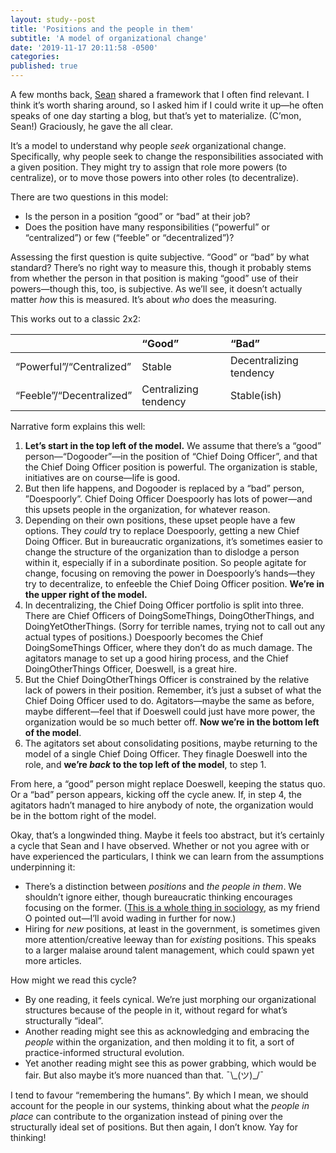 ```yaml
---
layout: study--post
title: 'Positions and the people in them'
subtitle: 'A model of organizational change'
date: '2019-11-17 20:11:58 -0500'
categories:
published: true
---
```


A few months back, [Sean](https://twitter.com/sboots/) shared a framework that I often find relevant. I think it’s worth sharing around, so I asked him if I could write it up—he often speaks of one day starting a blog, but that’s yet to materialize. (C’mon, Sean!) Graciously, he gave the all clear.

It’s a model to understand why people _seek_ organizational change. Specifically, why people seek to change the responsibilities associated with a given position. They might try to assign that role more powers (to centralize), or to move those powers into other roles (to decentralize).

There are two questions in this model:

- Is the person in a position “good” or “bad” at their job?
- Does the position have many responsibilities (“powerful” or “centralized”) or few (“feeble” or “decentralized”)?

Assessing the first question is quite subjective. “Good” or “bad” by what standard? There’s no right way to measure this, though it probably stems from whether the person in that position is making “good” use of their powers—though this, too, is subjective. As we’ll see, it doesn’t actually matter _how_ this is measured. It’s about _who_ does the measuring.

This works out to a classic 2x2:

|  | “Good” | “Bad” |
|:--|:--|:--|
| “Powerful”/“Centralized” | Stable | Decentralizing tendency |
| “Feeble”/“Decentralized” | Centralizing tendency | Stable(ish) |

Narrative form explains this well:

1. **Let’s start in the top left of the model.** We assume that there’s a “good” person—“Dogooder”—in the position of “Chief Doing Officer”, and that the Chief Doing Officer position is powerful. The organization is stable, initiatives are on course—life is good.
2. But then life happens, and Dogooder is replaced by a “bad” person, ”Doespoorly”. Chief Doing Officer Doespoorly has lots of power—and this upsets people in the organization, for whatever reason.
3. Depending on their own positions, these upset people have a few options. They *could* try to replace Doespoorly, getting a new Chief Doing Officer. But in bureaucratic organizations, it’s sometimes easier to change the structure of the organization than to dislodge a person within it, especially if in a subordinate position. So people agitate for change, focusing on removing the power in Doespoorly’s hands—they try to decentralize, to enfeeble the Chief Doing Officer position. **We’re in the upper right of the model.**
4. In decentralizing, the Chief Doing Officer portfolio is split into three. There are Chief Officers of DoingSomeThings, DoingOtherThings, and DoingYetOtherThings. (Sorry for terrible names, trying not to call out any actual types of positions.) Doespoorly becomes the Chief DoingSomeThings Officer, where they don’t do as much damage. The agitators manage to set up a good hiring process, and the Chief DoingOtherThings Officer, Doeswell, is a great hire.
5. But the Chief DoingOtherThings Officer is constrained by the relative lack of powers in their position. Remember, it’s just a subset of what the Chief Doing Officer used to do. Agitators—maybe the same as before, maybe different—feel that if Doeswell could just have more power, the organization would be so much better off. **Now we’re in the bottom left of the model**.
6. The agitators set about consolidating positions, maybe returning to the model of a single Chief Doing Officer. They finagle Doeswell into the role, and **we’re _back_ to the top left of the model**, to step 1.

From here, a “good” person might replace Doeswell, keeping the status quo. Or a “bad” person appears, kicking off the cycle anew. If, in step 4, the agitators hadn’t managed to hire anybody of note, the organization would be in the bottom right of the model.

Okay, that’s a longwinded thing. Maybe it feels too abstract, but it’s certainly a cycle that Sean and I have observed. Whether or not you agree with or have experienced the particulars, I think we can learn from the assumptions underpinning it:

- There’s a distinction between _positions_ and _the people in them_. We shouldn’t ignore either, though bureaucratic thinking encourages focusing on the former. ([This is a whole thing in sociology](https://en.wikipedia.org/wiki/Structure_and_agency), as my friend O pointed out—I’ll avoid wading in further for now.)
- Hiring for _new_ positions, at least in the government, is sometimes given more attention/creative leeway than for _existing_ positions. This speaks to a larger malaise around talent management, which could spawn yet more articles.

How might we read this cycle?

- By one reading, it feels cynical. We’re just morphing our organizational structures because of the people in it, without regard for what’s structurally “ideal”.
- Another reading might see this as acknowledging and embracing the _people_ within the organization, and then molding it to fit, a sort of practice-informed structural evolution.
- Yet another reading might see this as power grabbing, which would be fair. But also maybe it’s more nuanced than that. ¯\\\_(ツ)\_/¯

I tend to favour “remembering the humans”. By which I mean, we should account for the people in our systems, thinking about what the _people in place_ can contribute to the organization instead of pining over the structurally ideal set of positions. But then again, I don’t know. Yay for thinking!